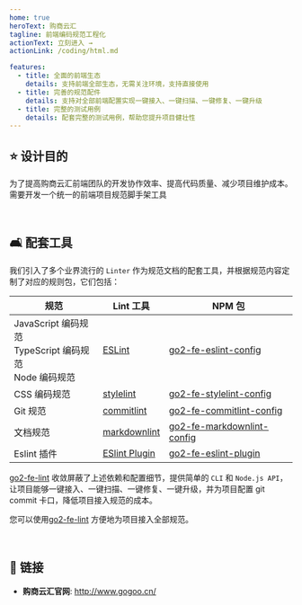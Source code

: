 ```yaml
---
home: true
heroText: 购商云汇
tagline: 前端编码规范工程化
actionText: 立刻进入 →
actionLink: /coding/html.md

features:
  - title: 全面的前端生态
    details: 支持前端全部生态，无需关注环境，支持直接使用
  - title: 完善的规范配件
    details: 支持对全部前端配置实现一键接入、一键扫描、一键修复、一键升级
  - title: 完整的测试用例
    details: 配套完整的测试用例，帮助您提升项目健壮性
---
```


## :star: 设计目的

为了提高购商云汇前端团队的开发协作效率、提高代码质量、减少项目维护成本。需要开发一个统一的前端项目规范脚手架工具

</br>

## :couch_and_lamp: 配套工具

我们引入了多个业界流行的 `Linter` 作为规范文档的配套工具，并根据规范内容定制了对应的规则包，它们包括：

| 规范                                                              | Lint 工具                                                      | NPM 包                                                                                       |
| ----------------------------------------------------------------- | -------------------------------------------------------------- | -------------------------------------------------------------------------------------------- |
| JavaScript 编码规范 <br/> TypeScript 编码规范 <br/> Node 编码规范 | [ESLint](https://eslint.org/)                                  | [go2-fe-eslint-config](https://www.npmjs.com/package/go2-fe-eslint-config)             |
| CSS 编码规范                                                      | [stylelint](https://stylelint.io/)                             | [go2-fe-stylelint-config](https://www.npmjs.com/package/go2-fe-stylelint-config)       |
| Git 规范                                                          | [commitlint](https://commitlint.js.org/#/)                     | [go2-fe-commitlint-config](https://www.npmjs.com/package/go2-fe-commitlint-config)     |
| 文档规范                                                          | [markdownlint](https://github.com/DavidAnson/markdownlint)     | [go2-fe-markdownlint-config](https://www.npmjs.com/package/go2-fe-markdownlint-config) |
| Eslint 插件                                                       | [ESlint Plugin](https://eslint.org/docs/latest/extend/plugins) | [go2-fe-eslint-plugin](https://www.npmjs.com/package/go2-fe-eslint-plugin)             |

[go2-fe-lint](https://www.npmjs.com/package/go2-fe-lint) 收敛屏蔽了上述依赖和配置细节，提供简单的 `CLI` 和 `Node.js API`，让项目能够一键接入、一键扫描、一键修复、一键升级，并为项目配置 git commit 卡口，降低项目接入规范的成本。

您可以使用[go2-fe-lint](https://www.npmjs.com/package/go2-fe-lint) 方便地为项目接入全部规范。

</br>

## :link: 链接

- **购商云汇官网**: <http://www.gogoo.cn/>
</br>